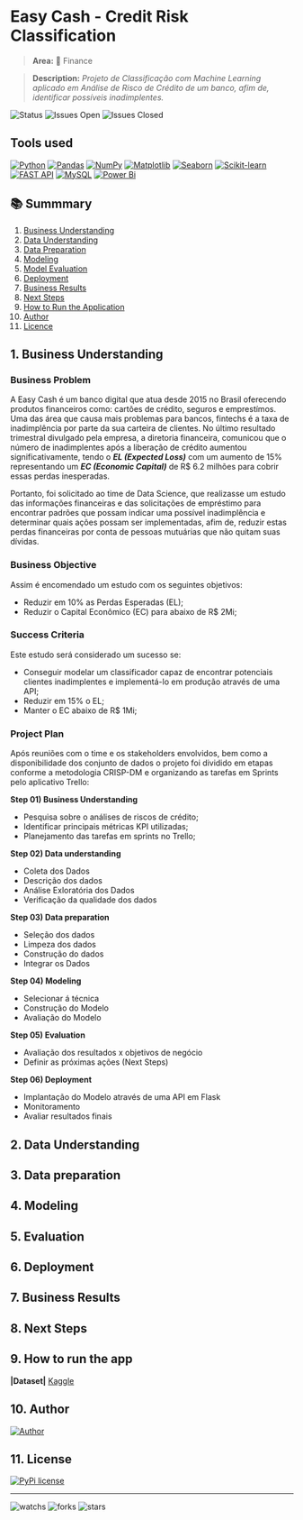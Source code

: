 # Easy Cash - Credit Risk Classification

> **Area:** 🏦 Finance

> **Description:** *Projeto de Classificação com Machine Learning aplicado em Análise de Risco de Crédito de um banco, afim de, identificar possíveis inadimplentes.*

![Status](https://img.shields.io/badge/Status-Em%20Desenvolvimento-orange.svg)
![Issues Open](https://img.shields.io/github/issues/reynancs/EasyCash.svg)
![Issues Closed](https://img.shields.io/github/issues-closed/reynancs/EasyCash.svg)

## Tools used
[![Python](https://img.shields.io/badge/Python-14354C?style=for-the-badge&logo=python&logoColor=yellow)](https://docs.python.org/)
[![Pandas](https://img.shields.io/badge/pandas-%23150458.svg?style=for-the-badge&logo=pandas&logoColor=white)](https://pandas.pydata.org/pandas-docs/stable/index.html)
[![NumPy](https://img.shields.io/badge/numpy-%23013243.svg?style=for-the-badge&logo=numpy&logoColor=white)](https://numpy.org/doc/stable/)
[![Matplotlib](https://img.shields.io/badge/Matplotlib-%233F4F75.svg?style=for-the-badge&logo=Matplotlib&logoColor=White)](https://matplotlib.org/stable/index.html)
[![Seaborn](https://img.shields.io/badge/seaborn-3670A0?style=for-the-badge&logo=seaborn&logoColor=white)](https://seaborn.pydata.org/)
[![Scikit-learn](https://img.shields.io/badge/scikit_learn-F7931E?style=for-the-badge&logo=scikit-learn&logoColor=white)](https://scikit-learn.org/stable/)
[![FAST API](https://img.shields.io/badge/fastapi-109989?style=for-the-badge&logo=FASTAPI&logoColor=white)](https://fastapi.tiangolo.com/)
[![MySQL](https://img.shields.io/badge/MySQL-005C84?style=for-the-badge&logo=mysql&logoColor=white)](https://dev.mysql.com/doc/)
[![Power Bi](https://img.shields.io/badge/power_bi-F2C811?style=for-the-badge&logo=powerbi&logoColor=black)](https://powerbi.microsoft.com/pt-br/)




## 📚 Summmary
1. [Business Understanding](https://github.com/reynancs/EasyCash/blob/main/README.md#business-problem)
2. [Data Understanding](https://github.com/reynancs/EasyCash/blob/main/README.md#data-understanding)
3. [Data Preparation](https://github.com/reynancs/EasyCash/blob/main/README.md#data-preparation)
4. [Modeling](https://github.com/reynancs/EasyCash/blob/main/README.md#modeling)
5. [Model Evaluation](https://github.com/reynancs/EasyCash/blob/main/README.md#evaluation)
6. [Deployment](https://github.com/reynancs/EasyCash/blob/main/README.md#deployment)
7. [Business Results](https://github.com/reynancs/EasyCash/blob/main/README.md#business-results)
8. [Next Steps](https://github.com/reynancs/EasyCash/blob/main/README.md#next-steps)
9. [How to Run the Application](https://github.com/reynancs/EasyCash/blob/main/README.md#como-rodar-a-aplicação)
10. [Author](https://github.com/reynancs/EasyCash/blob/main/README.md#author)
11. [Licence](https://github.com/reynancs/EasyCash/blob/main/README.md#licence)
  
  


## 1. Business Understanding

### Business Problem
A Easy Cash é um banco digital que atua desde 2015 no Brasil oferecendo produtos financeiros como: cartões de crédito, seguros e emprestímos. Uma das área que causa mais problemas para bancos, fintechs é a taxa de inadimplência por parte da sua carteira de clientes. No último resultado trimestral divulgado pela empresa, a diretoria financeira, comunicou que o número de inadimplentes após a liberação de crédito aumentou significativamente, tendo o ***EL (Expected Loss)*** com um aumento de 15% representando um ***EC (Economic Capital)*** de R$ 6.2 milhões para cobrir essas perdas inesperadas. 

Portanto, foi solicitado ao time de Data Science, que realizasse um estudo das informações financeiras e das solicitações de empréstimo para encontrar padrões que possam indicar uma possível inadimplência e determinar quais ações possam ser implementadas, afim de, reduzir estas perdas financeiras por conta de pessoas mutuárias que não quitam suas dívidas.


### Business Objective
Assim é encomendado um estudo com os seguintes objetivos:
- Reduzir em 10% as Perdas Esperadas (EL);
- Reduzir o Capital Econômico (EC) para abaixo de R$ 2Mi; 

### Success Criteria
Este estudo será considerado um sucesso se:
- Conseguir modelar um classificador capaz de encontrar potenciais clientes inadimplentes e implementá-lo em produção através de uma API;
- Reduzir em 15% o EL;
- Manter o EC abaixo de R$ 1Mi;

### Project Plan
Após reuniões com o time e os stakeholders envolvidos, bem como a disponibilidade dos conjunto de dados o projeto foi dividido em etapas conforme a metodologia CRISP-DM e organizando as tarefas em Sprints pelo aplicativo Trello:

**Step 01) Business Understanding**
- Pesquisa sobre o análises de riscos de crédito;
- Identificar principais métricas KPI utilizadas;
- Planejamento das tarefas em sprints no Trello;

**Step 02) Data understanding**
- Coleta dos Dados
- Descrição dos dados
- Análise Exloratória dos Dados
- Verificação da qualidade dos dados

**Step 03) Data preparation**
- Seleção dos dados
- Limpeza dos dados
- Construção do dados
- Integrar os Dados

**Step 04) Modeling**
- Selecionar á técnica
- Construção do Modelo
- Avaliação do Modelo

**Step 05) Evaluation**
- Avaliação dos resultados x objetivos de negócio
- Definir as próximas ações (Next Steps)

**Step 06) Deployment**
- Implantação do Modelo através de uma API em Flask
- Monitoramento
- Avaliar resultados finais



## 2. Data Understanding

## 3. Data preparation

## 4. Modeling

## 5. Evaluation

## 6. Deployment

## 7. Business Results

## 8. Next Steps

## 9. How to run the app
**|Dataset|** [Kaggle](https://www.kaggle.com/datasets)

## 10. Author
[![Author](https://img.shields.io/badge/Author-Renan%20Cardoso-red.svg)](https://www.linkedin.com/in/renan-cardoso-8323b151)

## 11. License
[![PyPi license](https://badgen.net/pypi/license/pip/)](https://pypi.org/project/pip/)

****
![watchs](https://img.shields.io/github/watchers/reynancs/EasyCash.svg)
![forks](https://img.shields.io/github/forks/reynancs/EasyCash.svg)
![stars](https://img.shields.io/github/stars/reynancs/EasyCash.svg)